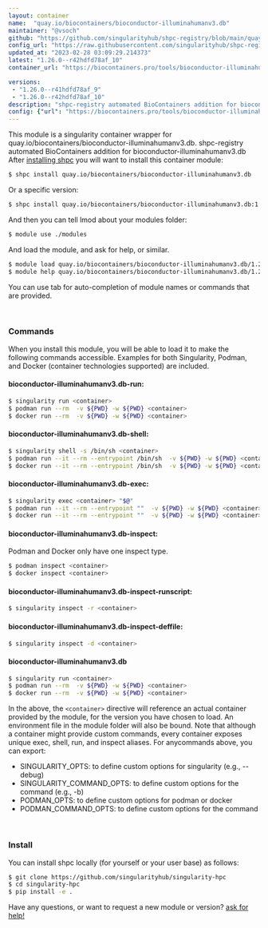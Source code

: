 ```yaml
---
layout: container
name:  "quay.io/biocontainers/bioconductor-illuminahumanv3.db"
maintainer: "@vsoch"
github: "https://github.com/singularityhub/shpc-registry/blob/main/quay.io/biocontainers/bioconductor-illuminahumanv3.db/container.yaml"
config_url: "https://raw.githubusercontent.com/singularityhub/shpc-registry/main/quay.io/biocontainers/bioconductor-illuminahumanv3.db/container.yaml"
updated_at: "2023-02-28 03:09:29.214373"
latest: "1.26.0--r42hdfd78af_10"
container_url: "https://biocontainers.pro/tools/bioconductor-illuminahumanv3.db"

versions:
 - "1.26.0--r41hdfd78af_9"
 - "1.26.0--r42hdfd78af_10"
description: "shpc-registry automated BioContainers addition for bioconductor-illuminahumanv3.db"
config: {"url": "https://biocontainers.pro/tools/bioconductor-illuminahumanv3.db", "maintainer": "@vsoch", "description": "shpc-registry automated BioContainers addition for bioconductor-illuminahumanv3.db", "latest": {"1.26.0--r42hdfd78af_10": "sha256:4e78bff6cd3c0348a67c9f0e5cc118d99a260e3558c3cbaf8ae2a2556331678b"}, "tags": {"1.26.0--r41hdfd78af_9": "sha256:734410825a5aebe184d02cf278f12756a7ce4b51199232355371992d106c536b", "1.26.0--r42hdfd78af_10": "sha256:4e78bff6cd3c0348a67c9f0e5cc118d99a260e3558c3cbaf8ae2a2556331678b"}, "docker": "quay.io/biocontainers/bioconductor-illuminahumanv3.db"}
---
```


This module is a singularity container wrapper for quay.io/biocontainers/bioconductor-illuminahumanv3.db.
shpc-registry automated BioContainers addition for bioconductor-illuminahumanv3.db
After [installing shpc](#install) you will want to install this container module:


```bash
$ shpc install quay.io/biocontainers/bioconductor-illuminahumanv3.db
```

Or a specific version:

```bash
$ shpc install quay.io/biocontainers/bioconductor-illuminahumanv3.db:1.26.0--r42hdfd78af_10
```

And then you can tell lmod about your modules folder:

```bash
$ module use ./modules
```

And load the module, and ask for help, or similar.

```bash
$ module load quay.io/biocontainers/bioconductor-illuminahumanv3.db/1.26.0--r42hdfd78af_10
$ module help quay.io/biocontainers/bioconductor-illuminahumanv3.db/1.26.0--r42hdfd78af_10
```

You can use tab for auto-completion of module names or commands that are provided.

<br>

### Commands

When you install this module, you will be able to load it to make the following commands accessible.
Examples for both Singularity, Podman, and Docker (container technologies supported) are included.

#### bioconductor-illuminahumanv3.db-run:

```bash
$ singularity run <container>
$ podman run --rm  -v ${PWD} -w ${PWD} <container>
$ docker run --rm  -v ${PWD} -w ${PWD} <container>
```

#### bioconductor-illuminahumanv3.db-shell:

```bash
$ singularity shell -s /bin/sh <container>
$ podman run --it --rm --entrypoint /bin/sh  -v ${PWD} -w ${PWD} <container>
$ docker run --it --rm --entrypoint /bin/sh  -v ${PWD} -w ${PWD} <container>
```

#### bioconductor-illuminahumanv3.db-exec:

```bash
$ singularity exec <container> "$@"
$ podman run --it --rm --entrypoint ""  -v ${PWD} -w ${PWD} <container> "$@"
$ docker run --it --rm --entrypoint ""  -v ${PWD} -w ${PWD} <container> "$@"
```

#### bioconductor-illuminahumanv3.db-inspect:

Podman and Docker only have one inspect type.

```bash
$ podman inspect <container>
$ docker inspect <container>
```

#### bioconductor-illuminahumanv3.db-inspect-runscript:

```bash
$ singularity inspect -r <container>
```

#### bioconductor-illuminahumanv3.db-inspect-deffile:

```bash
$ singularity inspect -d <container>
```



#### bioconductor-illuminahumanv3.db

```bash
$ singularity run <container>
$ podman run --rm  -v ${PWD} -w ${PWD} <container>
$ docker run --rm  -v ${PWD} -w ${PWD} <container>
```


In the above, the `<container>` directive will reference an actual container provided
by the module, for the version you have chosen to load. An environment file in the
module folder will also be bound. Note that although a container
might provide custom commands, every container exposes unique exec, shell, run, and
inspect aliases. For anycommands above, you can export:

 - SINGULARITY_OPTS: to define custom options for singularity (e.g., --debug)
 - SINGULARITY_COMMAND_OPTS: to define custom options for the command (e.g., -b)
 - PODMAN_OPTS: to define custom options for podman or docker
 - PODMAN_COMMAND_OPTS: to define custom options for the command

<br>

### Install

You can install shpc locally (for yourself or your user base) as follows:

```bash
$ git clone https://github.com/singularityhub/singularity-hpc
$ cd singularity-hpc
$ pip install -e .
```

Have any questions, or want to request a new module or version? [ask for help!](https://github.com/singularityhub/singularity-hpc/issues)